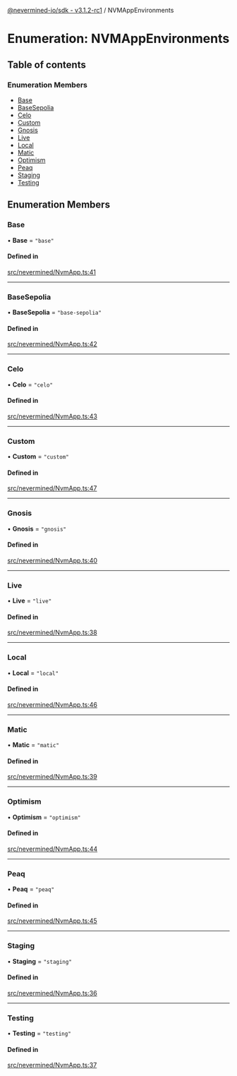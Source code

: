 [@nevermined-io/sdk - v3.1.2-rc1](../code-reference.md) / NVMAppEnvironments

# Enumeration: NVMAppEnvironments

## Table of contents

### Enumeration Members

- [Base](NVMAppEnvironments.md#base)
- [BaseSepolia](NVMAppEnvironments.md#basesepolia)
- [Celo](NVMAppEnvironments.md#celo)
- [Custom](NVMAppEnvironments.md#custom)
- [Gnosis](NVMAppEnvironments.md#gnosis)
- [Live](NVMAppEnvironments.md#live)
- [Local](NVMAppEnvironments.md#local)
- [Matic](NVMAppEnvironments.md#matic)
- [Optimism](NVMAppEnvironments.md#optimism)
- [Peaq](NVMAppEnvironments.md#peaq)
- [Staging](NVMAppEnvironments.md#staging)
- [Testing](NVMAppEnvironments.md#testing)

## Enumeration Members

### Base

• **Base** = `"base"`

#### Defined in

[src/nevermined/NvmApp.ts:41](https://github.com/nevermined-io/sdk-js/blob/a486bcf8f8c4d89a158ad167d49be25a65d17b56/src/nevermined/NvmApp.ts#L41)

---

### BaseSepolia

• **BaseSepolia** = `"base-sepolia"`

#### Defined in

[src/nevermined/NvmApp.ts:42](https://github.com/nevermined-io/sdk-js/blob/a486bcf8f8c4d89a158ad167d49be25a65d17b56/src/nevermined/NvmApp.ts#L42)

---

### Celo

• **Celo** = `"celo"`

#### Defined in

[src/nevermined/NvmApp.ts:43](https://github.com/nevermined-io/sdk-js/blob/a486bcf8f8c4d89a158ad167d49be25a65d17b56/src/nevermined/NvmApp.ts#L43)

---

### Custom

• **Custom** = `"custom"`

#### Defined in

[src/nevermined/NvmApp.ts:47](https://github.com/nevermined-io/sdk-js/blob/a486bcf8f8c4d89a158ad167d49be25a65d17b56/src/nevermined/NvmApp.ts#L47)

---

### Gnosis

• **Gnosis** = `"gnosis"`

#### Defined in

[src/nevermined/NvmApp.ts:40](https://github.com/nevermined-io/sdk-js/blob/a486bcf8f8c4d89a158ad167d49be25a65d17b56/src/nevermined/NvmApp.ts#L40)

---

### Live

• **Live** = `"live"`

#### Defined in

[src/nevermined/NvmApp.ts:38](https://github.com/nevermined-io/sdk-js/blob/a486bcf8f8c4d89a158ad167d49be25a65d17b56/src/nevermined/NvmApp.ts#L38)

---

### Local

• **Local** = `"local"`

#### Defined in

[src/nevermined/NvmApp.ts:46](https://github.com/nevermined-io/sdk-js/blob/a486bcf8f8c4d89a158ad167d49be25a65d17b56/src/nevermined/NvmApp.ts#L46)

---

### Matic

• **Matic** = `"matic"`

#### Defined in

[src/nevermined/NvmApp.ts:39](https://github.com/nevermined-io/sdk-js/blob/a486bcf8f8c4d89a158ad167d49be25a65d17b56/src/nevermined/NvmApp.ts#L39)

---

### Optimism

• **Optimism** = `"optimism"`

#### Defined in

[src/nevermined/NvmApp.ts:44](https://github.com/nevermined-io/sdk-js/blob/a486bcf8f8c4d89a158ad167d49be25a65d17b56/src/nevermined/NvmApp.ts#L44)

---

### Peaq

• **Peaq** = `"peaq"`

#### Defined in

[src/nevermined/NvmApp.ts:45](https://github.com/nevermined-io/sdk-js/blob/a486bcf8f8c4d89a158ad167d49be25a65d17b56/src/nevermined/NvmApp.ts#L45)

---

### Staging

• **Staging** = `"staging"`

#### Defined in

[src/nevermined/NvmApp.ts:36](https://github.com/nevermined-io/sdk-js/blob/a486bcf8f8c4d89a158ad167d49be25a65d17b56/src/nevermined/NvmApp.ts#L36)

---

### Testing

• **Testing** = `"testing"`

#### Defined in

[src/nevermined/NvmApp.ts:37](https://github.com/nevermined-io/sdk-js/blob/a486bcf8f8c4d89a158ad167d49be25a65d17b56/src/nevermined/NvmApp.ts#L37)
